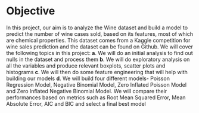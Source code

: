 # Objective
In this project, our aim is to analyze the Wine dataset and build a model to predict the number
of wine cases sold, based on its features, most of which are chemical properties. 
This dataset comes from a Kaggle competition for wine sales prediction and the dataset can be found on
Github. 
We will cover the following topics in this project: 
**a**. We will do an initial analysis to find out nulls in the dataset and process them 
**b**. We will do exploratory analysis on all the variables and produce relevant boxplots, 
scatter plots and histograms 
**c**. We will then do some feature engineering that will help with building our models 
**d**. We will build four different models- Poisson Regression Model, Negative Binomial 
Model, Zero Inflated Poisson Model and Zero Inflated Negative Binomial Model. We 
will compare their performances based on metrics such as Root Mean Squared Error, 
Mean Absolute Error, AIC and BIC and select a final best model 
